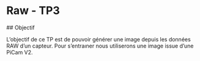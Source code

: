 # Raw - TP3

## Objectif

L’objectif de ce TP est de pouvoir générer une image depuis les données RAW d’un capteur. Pour s’entraıner nous utiliserons une image issue d’une PiCam V2.